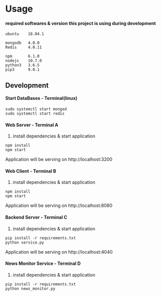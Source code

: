 # Usage

#### required softwares & version this project is using during development

```
ubuntu    18.04.1

mongodb   4.0.0
Redis     4.0.11

npm       6.1.0
nodejs    10.7.0
python3   3.6.5
pip3      9.0.1
```

## Development

#### Start DataBases - Terminal(linux)

```
sudo systemctl start mongod
sudo systemctl start redis
```

#### Web Server - Terminal A

1.  install dependencies & start application

```
npm install
npm start
```

Application will be serving on http://localhost:3200

#### Web Client - Terminal B

1.  install dependencies & start application

```
npm install
npm start
```

Application will be serving on http://localhost:8080

#### Backend Server - Terminal C

1.  install dependencies & start application

```
pip install -r requirements.txt
python service.py
```

Application will be serving on http://localhost:4040

#### News Monitor Service - Terminal D

1.  install dependencies & start application

```
pip install -r requirements.txt
python news_monitor.py
```
